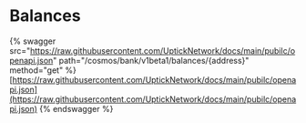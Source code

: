 # Balances

{% swagger src="https://raw.githubusercontent.com/UptickNetwork/docs/main/pubilc/openapi.json" path="/cosmos/bank/v1beta1/balances/{address}" method="get" %}
[https://raw.githubusercontent.com/UptickNetwork/docs/main/pubilc/openapi.json](https://raw.githubusercontent.com/UptickNetwork/docs/main/pubilc/openapi.json)
{% endswagger %}
